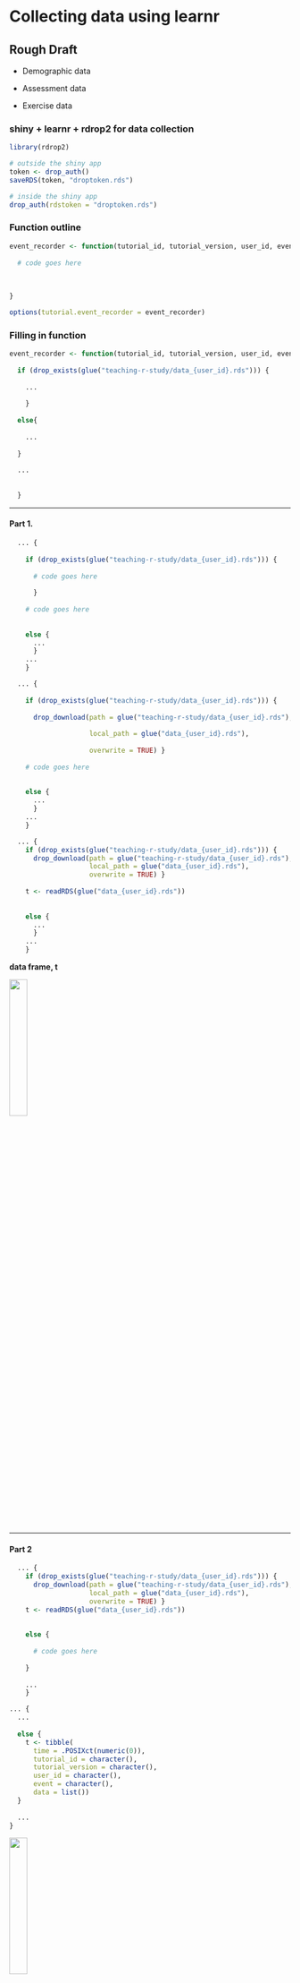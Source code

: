 Collecting data using learnr
================

## Rough Draft

  - Demographic data

  - Assessment data

  - Exercise data

### shiny + learnr + rdrop2 for data collection

``` r
library(rdrop2)

# outside the shiny app
token <- drop_auth()
saveRDS(token, "droptoken.rds")

# inside the shiny app
drop_auth(rdstoken = "droptoken.rds")
```

### Function outline

``` r
event_recorder <- function(tutorial_id, tutorial_version, user_id, event, data) {
  
  # code goes here
  
  
  
}

options(tutorial.event_recorder = event_recorder)
```

### Filling in function

``` r
event_recorder <- function(tutorial_id, tutorial_version, user_id, event, data) {
  
  if (drop_exists(glue("teaching-r-study/data_{user_id}.rds"))) {
    
    ...
    
    }
  
  else{
    
    ...
    
  }
  
  ...
  
  
  }
```

-----

#### Part 1.

``` r
  ... {
    
    if (drop_exists(glue("teaching-r-study/data_{user_id}.rds"))) {
      
      # code goes here 
      
      }
    
    # code goes here
    
    
    else {
      ...
      }
    ...
    }
```

``` r
  ... {
    
    if (drop_exists(glue("teaching-r-study/data_{user_id}.rds"))) {
      
      drop_download(path = glue("teaching-r-study/data_{user_id}.rds"),
                    
                    local_path = glue("data_{user_id}.rds"),
                    
                    overwrite = TRUE) }
    
    # code goes here
    
    
    else {
      ...
      }
    ...
    }
```

``` r
  ... {
    if (drop_exists(glue("teaching-r-study/data_{user_id}.rds"))) {
      drop_download(path = glue("teaching-r-study/data_{user_id}.rds"),
                    local_path = glue("data_{user_id}.rds"),
                    overwrite = TRUE) }
    
    t <- readRDS(glue("data_{user_id}.rds"))
    
    
    else {
      ...
      }
    ...
    }
```

**data frame, t**

<img src="images/figure4.png" width="25%" />

-----

#### Part 2

``` r
  ... {
    if (drop_exists(glue("teaching-r-study/data_{user_id}.rds"))) {
      drop_download(path = glue("teaching-r-study/data_{user_id}.rds"),
                    local_path = glue("data_{user_id}.rds"),
                    overwrite = TRUE) }
    t <- readRDS(glue("data_{user_id}.rds"))
    
    
    else {
      
      # code goes here
      
    }
    
    ...
    }
```

``` r
... {
  ...
  
  else {
    t <- tibble(
      time = .POSIXct(numeric(0)),
      tutorial_id = character(),
      tutorial_version = character(),
      user_id = character(),
      event = character(),
      data = list())
  }
  
  ...
}
```

<img src="images/figure4.png" width="25%" />

-----

#### Part 3

``` r
... {
  if (drop_exists(glue("teaching-r-study/data_{user_id}.rds"))) {
    drop_download(path = glue("teaching-r-study/data_{user_id}.rds"),
                  local_path = glue("data_{user_id}.rds"),
                  overwrite = TRUE) }
  t <- readRDS(glue("data_{user_id}.rds"))
  
  else {t <- tibble(
    time = .POSIXct(numeric(0)),
    tutorial_id = character(),
    tutorial_version = character(),
    user_id = character(),
    event = character(),
    data = list())}
  
  
  # code goes here
  
  
}
```

``` r
... {
  
  ...
  
  t <- bind_rows(t, tibble(
    time = Sys.time(),
    tutorial_id = tutorial_id,
    tutorial_version = tutorial_version,
    user_id = user_id,
    event = event,
    data = list(data))
    )
  

}
```

<img src="images/figure5.png" width="40%" />

``` r
... {
  
  ...
  
  t <- bind_rows(t, tibble(
    time = Sys.time(),
    tutorial_id = tutorial_id,
    tutorial_version = tutorial_version,
    user_id = user_id,
    event = event,
    data = list(data)))
  
  
  saveRDS(t, file = glue("data_{user_id}.rds"))
  drop_upload(file = glue("data_{user_id}.rds"),
              path = "teaching-r-study")
  
}
```

-----

#### Putting it all together

``` r
event_recorder <- function(tutorial_id, tutorial_version, user_id, event, data) {
  
  if (drop_exists(glue("teaching-r-study/data_{user_id}.rds"))) {
    drop_download(path = glue("teaching-r-study/data_{user_id}.rds"),
                  local_path = glue("data_{user_id}.rds"),
                  overwrite = TRUE) }
  
  t <- readRDS(glue("data_{user_id}.rds"))
  
  else {t <- tibble(
    time = .POSIXct(numeric(0)),
    tutorial_id = character(),
    tutorial_version = character(),
    user_id = character(),
    event = character(),
    data = list())}
  
  t <- bind_rows(t, tibble(
    time = Sys.time(),
    tutorial_id = tutorial_id,
    tutorial_version = tutorial_version,
    user_id = user_id,
    event = event,
    data = list(data)))
  
  saveRDS(t, file = glue("data_{user_id}.rds"))
  drop_upload(file = glue("data_{user_id}.rds"),
              path = "teaching-r-study")
  }
```

-----

``` r
question_is_correct.always_correct <- function(question, value, ...) { 
  return(mark_as(TRUE, message = NULL))
}
```

``` r
question("This is your question?",
         answer("This is an answer..", correct = TRUE),
         type = c("always_correct", "radio_button"),
         correct = "Submitted")
```

-----

## What we have so far

### sneak peak at what the current pilot looks like

<img src="images/figure6.png" width="65%" />

``` bash
> data_lucymcgowan$data[[1]]

$label
[1] "vector"

$code
[1] "\n\nc(2,4,6,8)\n"

$output
<pre><code>[1] 2 4 6 8</code></pre>
<div class="alert alert-success" role="alert">Superb work! </div>
  
$error_message 
NULL

$checked
[1] TRUE
$feedback
```

``` bash
> data_lucymcgowan$data[[1]]$feedback

$feedback$message
Superb work!
  
$feedback$correct
[1] TRUE

$feedback$type [1] 
"success"

$feedback$location [1] 
"append"
```

<div id="refs" class="references hanging-indent">

<div id="ref-Lucymcgowan/Talks">

McGowan, Lucy D’Agostino. 2020. “Best Practices for Teaching R a
Randomized Controlled Trial.” Presentation. *Lucymcgowan.com/Talks*.
[ocs.google.com/presentation/d/1kOtqXMWhNE6OjInt32PnkBC\_j\_GfVQ-rJKzFxOn29yM/edit?usp=sharing](ocs.google.com/presentation/d/1kOtqXMWhNE6OjInt32PnkBC_j_GfVQ-rJKzFxOn29yM/edit?usp=sharing).

</div>

</div>
